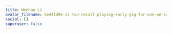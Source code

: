 ```yaml
---
title: Wenhao Li
avatar_filename: 5e441d9e-zz-top-recall-playing-early-gig-for-one-person-we-bought-him-a-coke-cause-we-were-thankful-he-stuck-around-that-little-ol-band-from-texas-documentary-preview-image.jpeg
social: []
superuser: false
---
```

